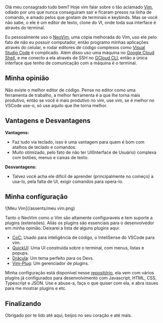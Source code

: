 Olá meu consagrado tudo bem? Hoje vim falar sobre o tão aclamado [Vim](https://www.vim.org/), odiado por uns que nunca conseguiram sair e ficaram presos na linha de comando, e amado pelos que gostam de terminais e keybinds. Mas se você não sabe, o ele é um editor de texto, clone do VI, onde toda sua interface é através do terminal.

Eu pessoalmente uso o [NeoVim](https://neovim.io/), uma cópia melhorada do Vim, uso ele pelo fato de não eu possuir computador, então programo minhas aplicações através do celular, e rodar editores de código complexos como [Visual Studio Code](https://code.visualstudio.com/) é complicado. Além disso uso uma máquina no [Google Cloud Shell](https://cloud.google.com/shell), e me conecto a ela através de SSH no [GCloud CLI](https://cloud.google.com/sdk/gcloud), então a única interface que tenho de comunicação com a máquina é o terminal.

## Minha opinião

Não existe o melhor editor de código. Pense no editor como uma ferramenta de trabalho, a melhor ferramenta é a que lhe torna mais produtivo, então se você é mais produtivo no vim, use vim, se é melhor no VSCode use-o, só use aquilo que lhe torna melhor.

## Vantagens e Desvantagens

**Vantagens:**

- Faz tudo via teclado, isso é uma vantagem para quem é bom com atalhos de teclado e comandos.
- Muito otimizado, pelo fato de não ter UI(Interface de Usuário) complexa com botões, menus e caixas de texto.

**Desvantagens:**

- Talvez você acha ele difícil de aprender (principalmente no começo) a usa-lo, pela falta de UI, exigir comandos para opera-lo.

## Minha configuração

![Meu Vim](/assents/meu vim.png)

Tanto o NeoVim como o Vim são altamente configuraveis e tem suporte a plugins (extensões). Aliás os plugins são essenciais para o desenvolvedor em minha opinião. Deixarei a lista de alguns plugins aqui:

- [CoC:](https://github.com/neoclide/coc.nvim) Usado para inteligência de código, o InteliSense do VSCode para vim.
- [QuickUI](https://github.com/skywind3000/vim-quickui): Uma UI construída sobre o terminal, com menus, listas e popups.
- [Drácula](https://github.com/dracula/vim): Um tema perfeito para os Devs.
- [Vim-Plug](https://github.com/junegunn/vim-plug): Um gerenciador de plugins.

Minha configuração está disponível nesse [repositório](https://github.com/gsbenevides2/neovim-config), ela vem com vários plugins já configurados para desenvolvimento com Javascript, HTML, CSS, Typescript e JSON. Use e abuse-a, faça o que quiser com ela, e abra issues para me mostrar plugins e etc.

## Finalizando

Obrigado por te lido até aqui, beijos no seu coração e até mais.